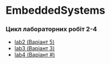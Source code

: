 # EmbeddedSystems

### Цикл лабораторних робіт 2-4

- [lab2 (Варіант 5)](https://github.com/DaniilHerasymenko/EmbeddedSystems/blob/main/LAB2_PP-34_Dmytro_Vochakovskyi/Core/Src/main.c)
- [lab3 (Варіант 3)](https://github.com/DaniilHerasymenko/EmbeddedSystems/blob/main/Lab3_PP-34_Daniil/Core/Src/main.c)
- [lab4 (Варіант #)]()
